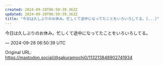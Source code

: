 ```yaml
---
created: 2024-09-28T06:50:39.363Z
updated: 2024-09-28T06:50:39.363Z
title: "今日は久しぶりのお休み。忙しくて途中になってたことをいろいろしてる。[...]"
---
```


<p>今日は久しぶりのお休み。忙しくて途中になってたことをいろいろしてる。</p>

&mdash; 2024-09-28 06:50:39 UTC

Original URL: https://mastodon.social/@sakuramochi0/113213848902741934
